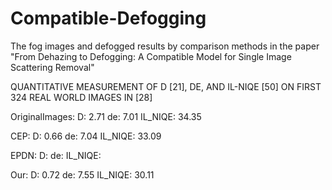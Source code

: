 # Compatible-Defogging
The fog images and defogged results by comparison methods in the paper "From Dehazing to Defogging: A Compatible Model for Single Image Scattering Removal"

QUANTITATIVE MEASUREMENT OF D [21], DE, AND IL-NIQE [50] ON FIRST 324 REAL WORLD IMAGES IN [28]


OriginalImages:
D: 2.71
de: 7.01
IL_NIQE: 34.35

CEP:
D: 0.66
de: 7.04
IL_NIQE: 33.09

EPDN:
D: 
de: 
IL_NIQE: 

Our:
D: 0.72
de: 7.55
IL_NIQE: 30.11

